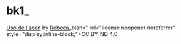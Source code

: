 # bk1_

<p xmlns:cc="http://creativecommons.org/ns#" xmlns:dct="http://purl.org/dc/terms/"><a property="dct:title" rel="cc:attributionURL" href="https://becaa323.github.io/bk1_/">Uso de liscen</a> by <a rel="cc:attributionURL dct:creator" property="cc:attributionName" href="http://htpps://github.com">Rebeca</a>_blank" rel<"license noopener noreferrer" style="display:inline-block;">CC BY-ND 4.0<img style="altura:22px!importante;margem-esquerda:3px; vertical-alinhamento:text-bottom;" src="https://mirrors.creativecommons.org/presskit/icons/cc.svg?ref=chooser-v1" alt=""><img style="altura: 22px!importante;margem-esquerda:3px; vertical-alinhamento:text-bottom;" src="https://mirrors.creativecommons.org/presskit/icons/by.svg?ref=chooser-v1" alt=""><img style="altura:22px!importante;margem-esquerda:3px; vertical-alinhamento:text-bottom;" src="https://mirrors.creativecommons.org/presskit/icons/nd.svg?ref=chooser-v1" alt=""></a></p>
